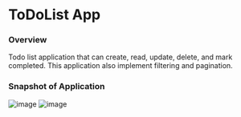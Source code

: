 # ToDoList App

### Overview
Todo list application that can create, read, update, delete, and mark completed. This application also implement filtering and pagination.

### Snapshot of Application
![image](https://github.com/AShisH5SHaRmA/Todo-management/assets/96685162/a8ad1993-d898-40d8-aaf2-21c747e7e312)
![image](https://github.com/AShisH5SHaRmA/Todo-management/assets/96685162/5859159b-c777-4cdd-b155-d7398530352e)


